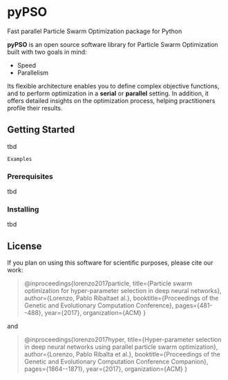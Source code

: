 # pyPSO
Fast parallel Particle Swarm Optimization package for Python

__pyPSO__ is an open source software library for Particle Swarm Optimization built with two goals in mind:
  * Speed
  * Parallelism
  
Its flexible architecture enables you to define complex objective functions, and to perform optimization in a __serial__ or __parallel__ setting. In addition, it offers detailed insights on the optimization process, helping practitioners profile their results.

## Getting Started

tbd

```
Examples
```

### Prerequisites

tbd

### Installing

tbd

## License

If you plan on using this software for scientific purposes, please cite our work:

>@inproceedings{lorenzo2017particle,
>  title={Particle swarm optimization for hyper-parameter selection in deep neural networks},
>  author={Lorenzo, Pablo Ribaltaet al.},
>  booktitle={Proceedings of the Genetic and Evolutionary Computation Conference},
>  pages={481--488},
>  year={2017},
>  organization={ACM}
>}

and

>@inproceedings{lorenzo2017hyper,
>  title={Hyper-parameter selection in deep neural networks using parallel particle swarm optimization},
>  author={Lorenzo, Pablo Ribalta et al.},
>  booktitle={Proceedings of the Genetic and Evolutionary Computation Conference Companion},
>  pages={1864--1871},
>  year={2017},
>  organization={ACM}
>}

 

